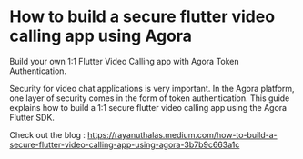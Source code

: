 # How to build a secure flutter video calling app using Agora

Build your own 1:1 Flutter Video Calling app with Agora Token Authentication.

Security for video chat applications is very important. In the Agora platform, one layer of security comes in the form of token authentication. This guide explains how to build a 1:1 secure flutter video calling app using the Agora Flutter SDK.

Check out the blog : https://rayanuthalas.medium.com/how-to-build-a-secure-flutter-video-calling-app-using-agora-3b7b9c663a1c
